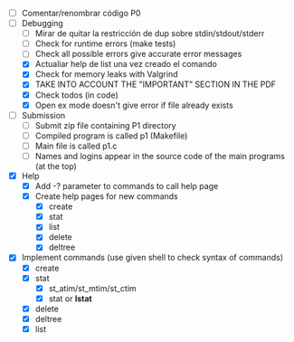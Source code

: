 - [ ] Comentar/renombrar código P0
- [ ] Debugging
    - [ ] Mirar de quitar la restricción de dup sobre stdin/stdout/stderr
    - [ ] Check for runtime errors (make tests)
    - [ ] Check all possible errors give accurate error messages
    - [X] Actualiar help de list una vez creado el comando
    - [X] Check for memory leaks with Valgrind
    - [X] TAKE INTO ACCOUNT THE "IMPORTANT" SECTION IN THE PDF
    - [X] Check todos (in code)
    - [X] Open ex mode doesn't give error if file already exists
- [ ] Submission
    - [ ] Submit zip file containing P1 directory
    - [ ] Compiled program is called p1 (Makefile)
    - [ ] Main file is called p1.c
    - [ ] Names and logins appear in the source code of the main programs (at the top)
- [X] Help
    - [X] Add -? parameter to commands to call help page
    - [X] Create help pages for new commands
        - [X] create
        - [X] stat
        - [X] list
        - [X] delete
        - [X] deltree
- [X] Implement commands (use given shell to check syntax of commands)
    - [X] create
    - [X] stat
        - [X] st_atim/st_mtim/st_ctim
        - [X] stat or **lstat**
    - [X] delete
    - [X] deltree
    - [X] list
